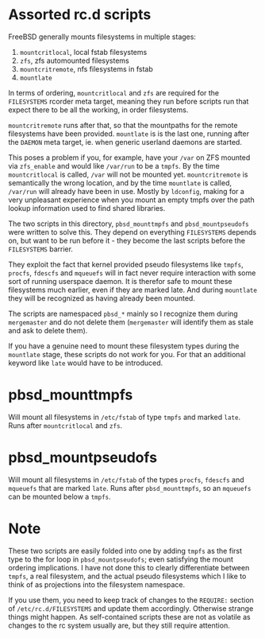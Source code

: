 Assorted rc.d scripts
=====================


FreeBSD generally mounts filesystems in multiple stages: 

1. `mountcritlocal`, local fstab filesystems
2. `zfs`, zfs automounted filesystems
3. `mountcritremote`, nfs filesystems in fstab
4. `mountlate`

In terms of ordering, `mountcritlocal` and `zfs` are required for the
`FILESYSTEMS` rcorder meta target, meaning they run before scripts run
that expect there to be all the working, in order filesystems.

`mountcritremote` runs after that, so that the mountpaths for the
remote filesystems have been provided. `mountlate` is is the last one,
running after the `DAEMON` meta target, ie. when generic userland
daemons are started.

This poses a problem if you, for example, have your `/var` on ZFS
mounted via `zfs_enable` and would like `/var/run` to be a `tmpfs`. By
the time `mountcritlocal` is called, `/var` will not be mounted yet.
`mountcritremote` is semantically the wrong location, and by the time
`mountlate` is called, `/var/run` will already have been in use.
Mostly by `ldconfig`, making for a very unpleasant experience when you
mount an empty tmpfs over the path lookup information used to find
shared libraries.

The two scripts in this directory, `pbsd_mounttmpfs` and
`pbsd_mountpseudofs` were written to solve this. They depend on
everything `FILESYSTEMS` depends on, but want to be run before it -
they become the last scripts before the `FILESYSTEMS` barrier.

They exploit the fact that kernel provided pseudo filesystems like
`tmpfs`, `procfs`, `fdescfs` and `mqueuefs` will in fact never require
interaction with some sort of running userspace daemon. It is therefor
safe to mount these filesystems much earlier, even if they are marked
late. And during `mountlate` they will be recognized as having already
been mounted.

The scripts are namespaced `pbsd_*` mainly so I recognize them during
`mergemaster` and do not delete them (`mergemaster` will identify them
as stale and ask to delete them).

If you have a genuine need to mount these filesystem types during the
`mountlate` stage, these scripts do not work for you. For that an
additional keyword like `late` would have to be introduced.

pbsd_mounttmpfs
===============

Will mount all filesystems in `/etc/fstab` of type `tmpfs` and marked
`late`. Runs after `mountcritlocal` and `zfs`.

pbsd_mountpseudofs
==================

Will mount all filesystems in `/etc/fstab` of the types `procfs`,
`fdescfs` and `mqueuefs` that are marked `late`. Runs after
`pbsd_mounttmpfs`, so an `mqueuefs` can be mounted below a `tmpfs`.

Note
====

These two scripts are easily folded into one by adding `tmpfs` as the
first type to the for loop in `pbsd_mountpseudofs`; even satisfying
the mount ordering implications.
I have not done this to clearly differentiate between `tmpfs`, a real
filesystem, and the actual pseudo filesystems which I like to think of
as projections into the filesystem namespace.

If you use them, you need to keep track of changes to the `REQUIRE:`
section of `/etc/rc.d/FILESYSTEMS` and update them accordingly.
Otherwise strange things might happen.
As self-contained scripts these are not as volatile as changes to the
rc system usually are, but they still require attention.
